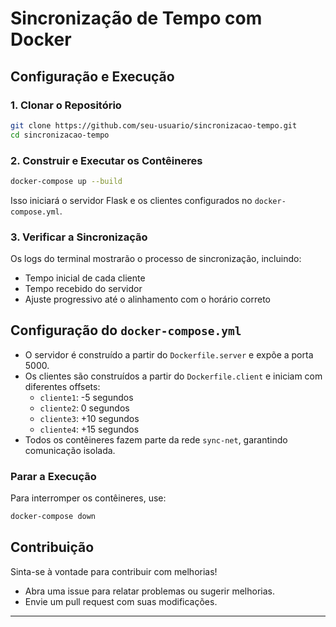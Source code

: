 # Sincronização de Tempo com Docker

## Configuração e Execução

### 1. Clonar o Repositório
```sh
git clone https://github.com/seu-usuario/sincronizacao-tempo.git
cd sincronizacao-tempo
```

### 2. Construir e Executar os Contêineres
```sh
docker-compose up --build
```
Isso iniciará o servidor Flask e os clientes configurados no `docker-compose.yml`.

### 3. Verificar a Sincronização
Os logs do terminal mostrarão o processo de sincronização, incluindo:
- Tempo inicial de cada cliente
- Tempo recebido do servidor
- Ajuste progressivo até o alinhamento com o horário correto

## Configuração do `docker-compose.yml`
- O servidor é construído a partir do `Dockerfile.server` e expõe a porta 5000.
- Os clientes são construídos a partir do `Dockerfile.client` e iniciam com diferentes offsets:
  - `cliente1`: -5 segundos
  - `cliente2`: 0 segundos
  - `cliente3`: +10 segundos
  - `cliente4`: +15 segundos
- Todos os contêineres fazem parte da rede `sync-net`, garantindo comunicação isolada.

### Parar a Execução
Para interromper os contêineres, use:
```sh
docker-compose down
```

## Contribuição
Sinta-se à vontade para contribuir com melhorias!
- Abra uma issue para relatar problemas ou sugerir melhorias.
- Envie um pull request com suas modificações.

---


